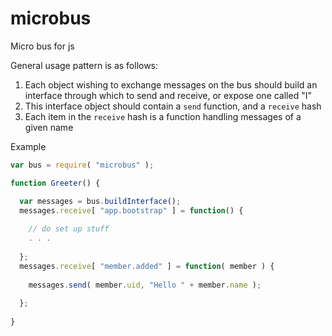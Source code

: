microbus
========

Micro bus for js

General usage pattern is as follows:

1. Each object wishing to exchange messages on the bus should build an interface through which to send and receive, or expose one called "I"
2. This interface object should contain a `send` function, and a `receive` hash
3. Each item in the `receive` hash is a function handling messages of a given name

Example

````javascript
var bus = require( "microbus" );

function Greeter() {

  var messages = bus.buildInterface();
  messages.receive[ "app.bootstrap" ] = function() {
  
    // do set up stuff
    . . .
    
  };
  messages.receive[ "member.added" ] = function( member ) {
  
    messages.send( member.uid, "Hello " + member.name );
    
  };
  
}

````
